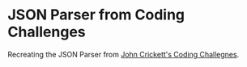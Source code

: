 # JSON Parser from Coding Challenges

Recreating the JSON Parser from [John Crickett's Coding Challegnes](https://codingchallenges.fyi/challenges/challenge-json-parser).

